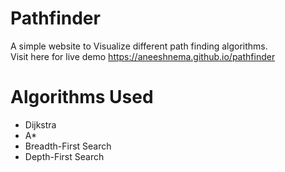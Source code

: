 # Pathfinder
A simple website to Visualize different path finding algorithms.\
Visit here for live demo https://aneeshnema.github.io/pathfinder

# Algorithms Used
 - Dijkstra
 - A*
 - Breadth-First Search
 - Depth-First Search
